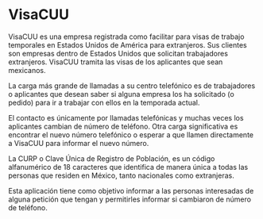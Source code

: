 # VisaCUU

VisaCUU es una empresa registrada como facilitar para visas de trabajo temporales en Estados Unidos de América para extranjeros. Sus clientes son empresas dentro de Estados Unidos que solicitan trabajadores extranjeros. VisaCUU tramita las visas de los aplicantes que sean mexicanos. 

La carga más grande de llamadas a su centro telefónico es de trabajadores o aplicantes que desean saber si alguna empresa los ha solicitado (o pedido) para ir a trabajar con ellos en la temporada actual. 

El contacto es únicamente por llamadas telefónicas y  muchas veces los aplicantes cambian de número de teléfono. Otra carga significativa es encontrar el nuevo número telefónico o esperar a que llamen directamente a VisaCUU para informar el nuevo número. 

La CURP o Clave Única de Registro de Población, es un código alfanumérico de 18 caracteres que identifica de manera única a todas las personas que residen en México, tanto nacionales como extranjeras.

Esta aplicación tiene como objetivo informar a las personas interesadas de alguna petición que tengan y permitirles informar si cambiaron de número de teléfono. 
